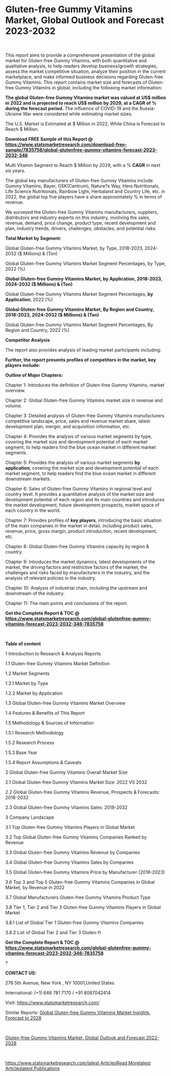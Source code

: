 <h1>Gluten-free Gummy Vitamins Market, Global Outlook and Forecast 2023-2032</h1><br/><p>This report aims to provide a comprehensive presentation of the global market for Gluten-free Gummy Vitamins, with both quantitative and qualitative analysis, to help readers develop business/growth strategies, assess the market competitive situation, analyze their position in the current marketplace, and make informed business decisions regarding Gluten-free Gummy Vitamins. This report contains market size and forecasts of Gluten-free Gummy Vitamins in global, including the following market information:</p>
 
 
 
 <p><strong>The global Gluten-free Gummy Vitamins market was valued at US$ million in 2022 and is projected to reach US$ million by 2029, at a <strong>CAGR</strong> of % during the forecast period.</strong> The influence of COVID-19 and the Russia-Ukraine War were considered while estimating market sizes.</p>
 
 
 
 <p>The U.S. Market is Estimated at $ Million in 2022, While China is Forecast to Reach $ Million.</p>
 
 
 
 <p><strong>Download FREE Sample of this Report @ <a href="https://www.statsmarketresearch.com/download-free-sample/7835758/global-glutenfree-gummy-vitamins-forecast-2023-2032-346">https://www.statsmarketresearch.com/download-free-sample/7835758/global-glutenfree-gummy-vitamins-forecast-2023-2032-346</a></strong></p>
 
 
 
 <p>Multi Vitamin Segment to Reach $ Million by 2029, with a % <strong>CAGR</strong> in next six years.</p>
 
 
 
 <p>The global key manufacturers of Gluten-free Gummy Vitamins include Gummy Vitamins, Bayer, GSK(Centrum), Nature?s Way, Hero Nutritionals, Life Science Nutritionals, Rainbow Light, Herbaland and Country Life, etc. in 2022, the global top five players have a share approximately % in terms of revenue.</p>
 
 
 
 <p>We surveyed the Gluten-free Gummy Vitamins manufacturers, suppliers, distributors and industry experts on this industry, involving the sales, revenue, demand, price change, product type, recent development and plan, industry trends, drivers, challenges, obstacles, and potential risks.</p>
 
 
 
 <p><strong>Total Market by Segment:</strong></p>
 
 
 
 <p>Global Gluten-free Gummy Vitamins Market, by Type, 2018-2023, 2024-2032 ($ Millions) & (Ton)</p>
 
 
 
 <p>Global Gluten-free Gummy Vitamins Market Segment Percentages, by Type, 2022 (%)</p>
 
 
 
 <p><strong>Global Gluten-free Gummy Vitamins Market, <strong>by Application</strong>, 2018-2023, 2024-2032 ($ Millions) & (Ton)</strong></p>
 
 
 
 <p>Global Gluten-free Gummy Vitamins Market Segment Percentages, <strong>by Application</strong>, 2022 (%)</p>
 
 
 
 <p><strong>Global Gluten-free Gummy Vitamins Market, By Region and Country, 2018-2023, 2024-2032 ($ Millions) & (Ton)</strong></p>
 
 
 
 <p>Global Gluten-free Gummy Vitamins Market Segment Percentages, By Region and Country, 2022 (%)</p>
 
 
 
 <p><strong>Competitor Analysis</strong></p>
 
 
 
 <p>The report also provides analysis of leading market participants including:</p>
 
 
 
 <p><strong>Further, the report presents profiles of competitors in the market, <strong>key players</strong> include:</strong></p>
 
 
 
 <p><strong>Outline of Major Chapters:</strong></p>
 
 
 
 <p>Chapter 1: Introduces the definition of Gluten-free Gummy Vitamins, market overview.</p>
 
 
 
 <p>Chapter 2: Global Gluten-free Gummy Vitamins market size in revenue and volume.</p>
 
 
 
 <p>Chapter 3: Detailed analysis of Gluten-free Gummy Vitamins manufacturers competitive landscape, price, sales and revenue market share, latest development plan, merger, and acquisition information, etc.</p>
 
 
 
 <p>Chapter 4: Provides the analysis of various market segments by type, covering the market size and development potential of each market segment, to help readers find the blue ocean market in different market segments.</p>
 
 
 
 <p>Chapter 5: Provides the analysis of various market segments <strong>by application</strong>, covering the market size and development potential of each market segment, to help readers find the blue ocean market in different downstream markets.</p>
 
 
 
 <p>Chapter 6: Sales of Gluten-free Gummy Vitamins in regional level and country level. It provides a quantitative analysis of the market size and development potential of each region and its main countries and introduces the market development, future development prospects, market space of each country in the world.</p>
 
 
 
 <p>Chapter 7: Provides profiles of <strong>key players</strong>, introducing the basic situation of the main companies in the market in detail, including product sales, revenue, price, gross margin, product introduction, recent development, etc.</p>
 
 
 
 <p>Chapter 8: Global Gluten-free Gummy Vitamins capacity by region & country.</p>
 
 
 
 <p>Chapter 9: Introduces the market dynamics, latest developments of the market, the driving factors and restrictive factors of the market, the challenges and risks faced by manufacturers in the industry, and the analysis of relevant policies in the industry.</p>
 
 
 
 <p>Chapter 10: Analysis of industrial chain, including the upstream and downstream of the industry.</p>
 
 
 
 <p>Chapter 11: The main points and conclusions of the report.</p>
 
 
 
 <div><b>Get the Complete Report & TOC @ <a href="https://www.statsmarketresearch.com/global-glutenfree-gummy-vitamins-forecast-2023-2032-346-7835758">https://www.statsmarketresearch.com/global-glutenfree-gummy-vitamins-forecast-2023-2032-346-7835758</a></b></div>
 
 
 
 <p><br />
 
 <b>Table of content</b></p>
 
 
 
 <p>1 Introduction to Research & Analysis Reports<br />
 
 1.1 Gluten-free Gummy Vitamins Market Definition<br />
 
 1.2 Market Segments<br />
 
 1.2.1 Market by Type<br />
 
 1.2.2 Market by Application<br />
 
 1.3 Global Gluten-free Gummy Vitamins Market Overview<br />
 
 1.4 Features & Benefits of This Report<br />
 
 1.5 Methodology & Sources of Information<br />
 
 1.5.1 Research Methodology<br />
 
 1.5.2 Research Process<br />
 
 1.5.3 Base Year<br />
 
 1.5.4 Report Assumptions & Caveats<br />
 
 2 Global Gluten-free Gummy Vitamins Overall Market Size<br />
 
 2.1 Global Gluten-free Gummy Vitamins Market Size: 2022 VS 2032<br />
 
 2.2 Global Gluten-free Gummy Vitamins Revenue, Prospects & Forecasts: 2018-2032<br />
 
 2.3 Global Gluten-free Gummy Vitamins Sales: 2018-2032<br />
 
 3 Company Landscape<br />
 
 3.1 Top Gluten-free Gummy Vitamins Players in Global Market<br />
 
 3.2 Top Global Gluten-free Gummy Vitamins Companies Ranked by Revenue<br />
 
 3.3 Global Gluten-free Gummy Vitamins Revenue by Companies<br />
 
 3.4 Global Gluten-free Gummy Vitamins Sales by Companies<br />
 
 3.5 Global Gluten-free Gummy Vitamins Price by Manufacturer (2018-2023)<br />
 
 3.6 Top 3 and Top 5 Gluten-free Gummy Vitamins Companies in Global Market, by Revenue in 2022<br />
 
 3.7 Global Manufacturers Gluten-free Gummy Vitamins Product Type<br />
 
 3.8 Tier 1, Tier 2 and Tier 3 Gluten-free Gummy Vitamins Players in Global Market<br />
 
 3.8.1 List of Global Tier 1 Gluten-free Gummy Vitamins Companies<br />
 
 3.8.2 List of Global Tier 2 and Tier 3 Gluten-fr</p>
 
 
 
 <div><b>Get the Complete Report & TOC @ <a href="https://www.statsmarketresearch.com/global-glutenfree-gummy-vitamins-forecast-2023-2032-346-7835758">https://www.statsmarketresearch.com/global-glutenfree-gummy-vitamins-forecast-2023-2032-346-7835758</a></b></div>
 
 
 
 <p>? </p>
 
 
 
 <p><b>CONTACT US:</b><br />
 
 276 5th Avenue, New York , NY 10001,United States<br />
 
 International: (+1) 646 781 7170 / +91 8087042414<br />
 
 Visit: <a href="https://www.statsmarketresearch.com/">https://www.statsmarketresearch.com/</a><br />
 
 Similar Reports: <a href="https://www.statsmarketresearch.com/global-glutenfree-gummy-vitamins-forecast-2023-2032-346-7835758">Global Gluten-free Gummy Vitamins Market Insights, Forecast to 2028</a><br />
 
 <br />
 
 <a href="https://www.statsmarketresearch.com/global-glutenfree-gummy-vitamins-forecast-2023-2032-346-7835758">Gluten-free Gummy Vitamins Market, Global Outlook and Forecast 2022-2028</a><br />
 
 <br />
 
 <a href="https://gyeongbokgung.com">https://www.statsmarketresearch.com/</a><a href="https://hallyeomaritime.com">latest Articles</a><a href="https://jingwansa.com">Read More</a><a href="https://nguoiviet.jp/">latest Articles</a><a href="https://www.intelmarketresearch.com/">latest Publications</a></p>